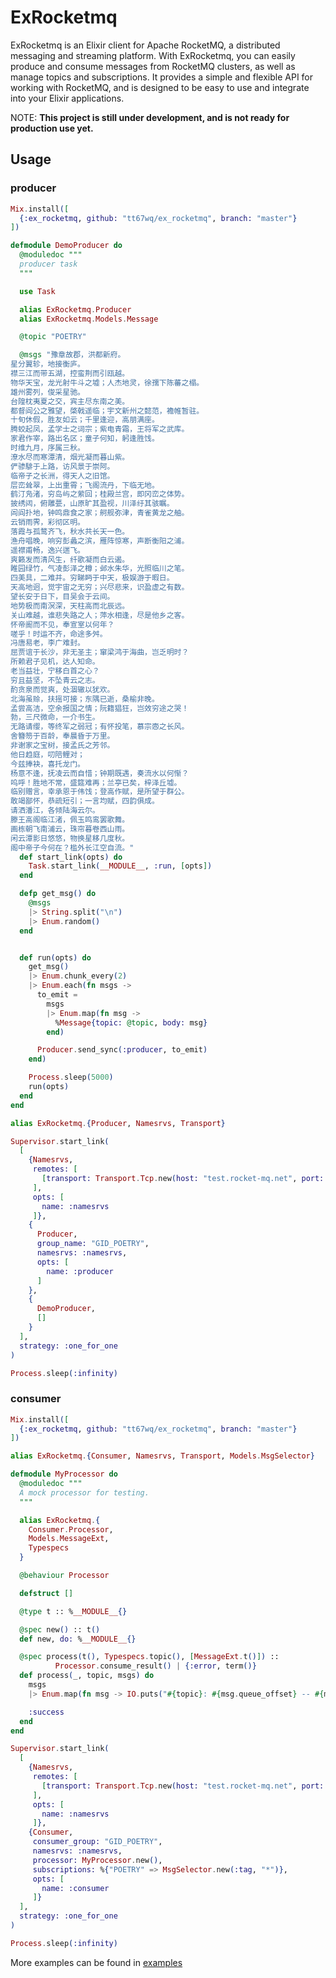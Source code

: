 # ExRocketmq

ExRocketmq is an Elixir client for Apache RocketMQ, a distributed messaging and streaming platform. 
With ExRocketmq, you can easily produce and consume messages from RocketMQ clusters, as well as manage topics and subscriptions. 
It provides a simple and flexible API for working with RocketMQ, and is designed to be easy to use and integrate into your Elixir applications.

NOTE: **This project is still under development, and is not ready for production use yet.**


## Usage

### producer
```Elixir
Mix.install([
  {:ex_rocketmq, github: "tt67wq/ex_rocketmq", branch: "master"}
])

defmodule DemoProducer do
  @moduledoc """
  producer task
  """

  use Task

  alias ExRocketmq.Producer
  alias ExRocketmq.Models.Message

  @topic "POETRY"

  @msgs "豫章故郡，洪都新府。
星分翼轸，地接衡庐。
襟三江而带五湖，控蛮荆而引瓯越。
物华天宝，龙光射牛斗之墟；人杰地灵，徐孺下陈蕃之榻。
雄州雾列，俊采星驰。
台隍枕夷夏之交，宾主尽东南之美。
都督阎公之雅望，棨戟遥临；宇文新州之懿范，襜帷暂驻。
十旬休假，胜友如云；千里逢迎，高朋满座。
腾蛟起凤，孟学士之词宗；紫电青霜，王将军之武库。
家君作宰，路出名区；童子何知，躬逢胜饯。
时维九月，序属三秋。
潦水尽而寒潭清，烟光凝而暮山紫。
俨骖騑于上路，访风景于崇阿。
临帝子之长洲，得天人之旧馆。
层峦耸翠，上出重霄；飞阁流丹，下临无地。
鹤汀凫渚，穷岛屿之萦回；桂殿兰宫，即冈峦之体势。
披绣闼，俯雕甍，山原旷其盈视，川泽纡其骇瞩。
闾阎扑地，钟鸣鼎食之家；舸舰弥津，青雀黄龙之舳。
云销雨霁，彩彻区明。
落霞与孤鹜齐飞，秋水共长天一色。
渔舟唱晚，响穷彭蠡之滨，雁阵惊寒，声断衡阳之浦。
遥襟甫畅，逸兴遄飞。
爽籁发而清风生，纤歌凝而白云遏。
睢园绿竹，气凌彭泽之樽；邺水朱华，光照临川之笔。
四美具，二难并。穷睇眄于中天，极娱游于暇日。
天高地迥，觉宇宙之无穷；兴尽悲来，识盈虚之有数。
望长安于日下，目吴会于云间。
地势极而南溟深，天柱高而北辰远。
关山难越，谁悲失路之人；萍水相逢，尽是他乡之客。
怀帝阍而不见，奉宣室以何年？
嗟乎！时运不齐，命途多舛。
冯唐易老，李广难封。
屈贾谊于长沙，非无圣主；窜梁鸿于海曲，岂乏明时？
所赖君子见机，达人知命。
老当益壮，宁移白首之心？
穷且益坚，不坠青云之志。
酌贪泉而觉爽，处涸辙以犹欢。
北海虽赊，扶摇可接；东隅已逝，桑榆非晚。
孟尝高洁，空余报国之情；阮籍猖狂，岂效穷途之哭！
勃，三尺微命，一介书生。
无路请缨，等终军之弱冠；有怀投笔，慕宗悫之长风。
舍簪笏于百龄，奉晨昏于万里。
非谢家之宝树，接孟氏之芳邻。
他日趋庭，叨陪鲤对；
今兹捧袂，喜托龙门。
杨意不逢，抚凌云而自惜；钟期既遇，奏流水以何惭？
呜呼！胜地不常，盛筵难再；兰亭已矣，梓泽丘墟。
临别赠言，幸承恩于伟饯；登高作赋，是所望于群公。
敢竭鄙怀，恭疏短引；一言均赋，四韵俱成。
请洒潘江，各倾陆海云尔。
滕王高阁临江渚，佩玉鸣鸾罢歌舞。
画栋朝飞南浦云，珠帘暮卷西山雨。
闲云潭影日悠悠，物换星移几度秋。
阁中帝子今何在？槛外长江空自流。"
  def start_link(opts) do
    Task.start_link(__MODULE__, :run, [opts])
  end

  defp get_msg() do
    @msgs
    |> String.split("\n")
    |> Enum.random()
  end


  def run(opts) do
    get_msg()
    |> Enum.chunk_every(2)
    |> Enum.each(fn msgs ->
      to_emit =
        msgs
        |> Enum.map(fn msg ->
          %Message{topic: @topic, body: msg}
        end)

      Producer.send_sync(:producer, to_emit)
    end)

    Process.sleep(5000)
    run(opts)
  end
end

alias ExRocketmq.{Producer, Namesrvs, Transport}

Supervisor.start_link(
  [
    {Namesrvs,
     remotes: [
       [transport: Transport.Tcp.new(host: "test.rocket-mq.net", port: 31120)]
     ],
     opts: [
       name: :namesrvs
     ]},
    {
      Producer,
      group_name: "GID_POETRY",
      namesrvs: :namesrvs,
      opts: [
        name: :producer
      ]
    },
    {
      DemoProducer,
      []
    }
  ],
  strategy: :one_for_one
)

Process.sleep(:infinity)

```

### consumer
```Elixir
Mix.install([
  {:ex_rocketmq, github: "tt67wq/ex_rocketmq", branch: "master"}
])

alias ExRocketmq.{Consumer, Namesrvs, Transport, Models.MsgSelector}

defmodule MyProcessor do
  @moduledoc """
  A mock processor for testing.
  """

  alias ExRocketmq.{
    Consumer.Processor,
    Models.MessageExt,
    Typespecs
  }

  @behaviour Processor

  defstruct []

  @type t :: %__MODULE__{}

  @spec new() :: t()
  def new, do: %__MODULE__{}

  @spec process(t(), Typespecs.topic(), [MessageExt.t()]) ::
          Processor.consume_result() | {:error, term()}
  def process(_, topic, msgs) do
    msgs
    |> Enum.map(fn msg -> IO.puts("#{topic}: #{msg.queue_offset} -- #{msg.message.body}") end)

    :success
  end
end

Supervisor.start_link(
  [
    {Namesrvs,
     remotes: [
       [transport: Transport.Tcp.new(host: "test.rocket-mq.net", port: 31120)]
     ],
     opts: [
       name: :namesrvs
     ]},
    {Consumer,
     consumer_group: "GID_POETRY",
     namesrvs: :namesrvs,
     processor: MyProcessor.new(),
     subscriptions: %{"POETRY" => MsgSelector.new(:tag, "*")},
     opts: [
       name: :consumer
     ]}
  ],
  strategy: :one_for_one
)

Process.sleep(:infinity)
```

More examples can be found in [examples](https://github.com/tt67wq/ex_rocketmq/tree/master/examples)

